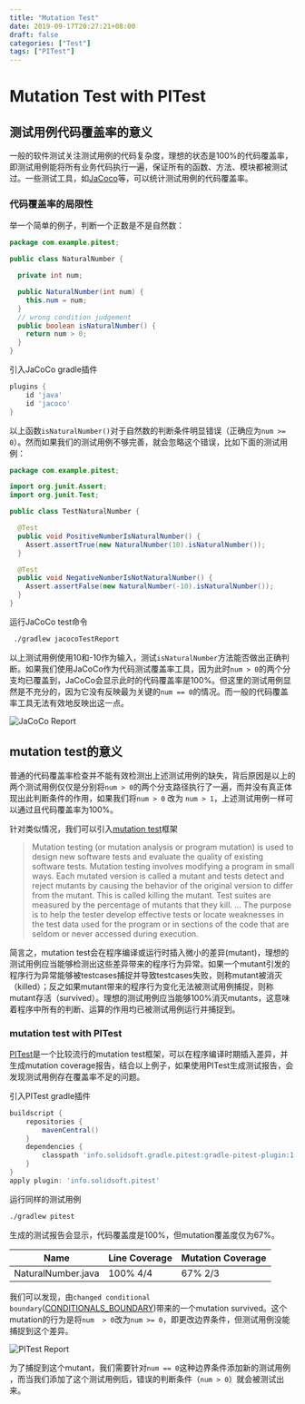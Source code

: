 ```yaml
---
title: "Mutation Test"
date: 2019-09-17T20:27:21+08:00
draft: false
categories: ["Test"]
tags: ["PITest"]
---
```


# Mutation Test with PITest

## 测试用例代码覆盖率的意义

一般的软件测试关注测试用例的代码复杂度，理想的状态是100%的代码覆盖率，即测试用例能将所有业务代码执行一遍，保证所有的函数、方法、模块都被测试过。一些测试工具，如[JaCoco](https://www.jacoco.org)等，可以统计测试用例的代码覆盖率。

### 代码覆盖率的局限性

举一个简单的例子，判断一个正数是不是自然数：

```java
package com.example.pitest;

public class NaturalNumber {

  private int num;

  public NaturalNumber(int num) {
    this.num = num;
  }
  // wrong condition judgement
  public boolean isNaturalNumber() {
    return num > 0;
  }
}
```

引入JaCoCo gradle插件
```groovy
plugins {
    id 'java'
    id 'jacoco'
}
```

以上函数`isNaturalNumber()`对于自然数的判断条件明显错误（正确应为`num >= 0`）。然而如果我们的测试用例不够完善，就会忽略这个错误，比如下面的测试用例：


```java
package com.example.pitest;

import org.junit.Assert;
import org.junit.Test;

public class TestNaturalNumber {

  @Test
  public void PositiveNumberIsNaturalNumber() {
    Assert.assertTrue(new NaturalNumber(10).isNaturalNumber());
  }

  @Test
  public void NegativeNumberIsNotNaturalNumber() {
    Assert.assertFalse(new NaturalNumber(-10).isNaturalNumber());
  }
}
```

运行JaCoCo test命令
```bash
 ./gradlew jacocoTestReport 
```

以上测试用例使用10和-10作为输入，测试`isNaturalNumber`方法能否做出正确判断。如果我们使用JaCoCo作为代码测试覆盖率工具，因为此时`num > 0`的两个分支均已覆盖到，JaCoCo会显示此时的代码覆盖率是100%。但这里的测试用例显然是不充分的，因为它没有反映最为关键的`num == 0`的情况。而一般的代码覆盖率工具无法有效地反映出这一点。

![JaCoCo Report](https://s2.ax1x.com/2019/09/17/nIcmGD.png)

## mutation test的意义

普通的代码覆盖率检查并不能有效检测出上述测试用例的缺失，背后原因是以上的两个测试用例仅仅是分别将`num > 0`的两个分支路径执行了一遍，而并没有真正体现出此判断条件的作用，如果我们将`num > 0` 改为 `num > 1`，上述测试用例一样可以通过且代码覆盖率为100%。

针对类似情况，我们可以引入[mutation test](https://en.wikipedia.org/wiki/Mutation_testing)框架

> Mutation testing (or mutation analysis or program mutation) is used to design new software tests and evaluate the quality of existing software tests. Mutation testing involves modifying a program in small ways. Each mutated version is called a mutant and tests detect and reject mutants by causing the behavior of the original version to differ from the mutant. This is called killing the mutant. Test suites are measured by the percentage of mutants that they kill. ... The purpose is to help the tester develop effective tests or locate weaknesses in the test data used for the program or in sections of the code that are seldom or never accessed during execution.

简言之，mutation test会在程序编译或运行时插入微小的差异(mutant)，理想的测试用例应当能够检测出这些差异带来的程序行为异常。如果一个mutant引发的程序行为异常能够被testcases捕捉并导致testcases失败，则称mutant被消灭（killed）；反之如果mutant带来的程序行为变化无法被测试用例捕捉，则称mutant存活（survived）。理想的测试用例应当能够100%消灭mutants，这意味着程序中所有的判断、运算的作用均已被测试用例运行并捕捉到。

### mutation test with PITest

[PITest](http://pitest.org)是一个比较流行的mutation test框架，可以在程序编译时期插入差异，并生成mutation coverage报告，结合以上例子，如果使用PITest生成测试报告，会发现测试用例存在覆盖率不足的问题。

引入PITest gradle插件

```groovy
buildscript {
    repositories {
        mavenCentral()
    }
    dependencies {
        classpath 'info.solidsoft.gradle.pitest:gradle-pitest-plugin:1.4.5'
    }
}
apply plugin: 'info.solidsoft.pitest'
```

运行同样的测试用例

```bash
./gradlew pitest
```

生成的测试报告会显示，代码覆盖度是100%，但mutation覆盖度仅为67%。

| Name |  Line Coverage| Mutation Coverage |
| --- | --- | --- |
| NaturalNumber.java | 100% 4/4 |  67% 2/3 |

我们可以发现，由`changed conditional boundary`([CONDITIONALS_BOUNDARY](http://pitest.org/quickstart/mutators/#CONDITIONALS_BOUNDARY))带来的一个mutation survived。这个mutation的行为是将`num  > 0`改为`num >= 0`，即更改边界条件，但测试用例没能捕捉到这个差异。

![PITest Report](https://s2.ax1x.com/2019/09/17/nIccJU.png)

为了捕捉到这个mutant，我们需要针对`num == 0`这种边界条件添加新的测试用例
，而当我们添加了这个测试用例后，错误的判断条件（`num > 0`）就会被测试出来。


